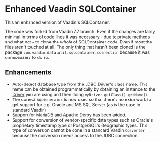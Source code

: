 # Enhanced Vaadin SQLContainer

This an enhanced version of Vaadin's SQLContainer.

The code was forked from Vaadin 7.7 branch. Even if the changes are fairly
minimal in terms of code lines it was necessary - due to private methods
and what not - to clone the *whole* of SQLContainer code. Even if most the 
files aren't touched at all. The only thing that hasn't been cloned is the
package `com.vaadin.data.util.sqlcontainer.connection` because it was 
unnecessary to do so.


## Enhancements

* Auto-detect database type from the JDBC Driver's class name. This name
can be obtained programmatically by obtaining an instance to the 
[Driver](https://docs.oracle.com/javase/8/docs/api/java/sql/Driver.html)
you are using and then doing `myDriver.getClass().getName()`.
* The correct `SQLGenerator` is now used so that there's no extra work
to get support for e.g. Oracle and MS SQL Server (as is the case in 
standard Vaadin)
* Support for MariaDB and Apache Derby has been added.
* Support for conversion of vendor-specific data types such as Oracle's
proprietary timestamp type or PostgreSQL's Geographic types. This type of
conversion cannot be done in a standard Vaadin `Converter` because the 
conversion needs access to the JDBC connection.
